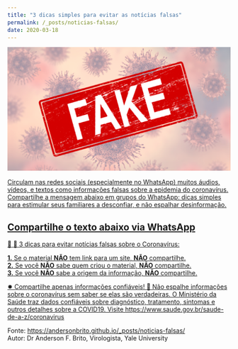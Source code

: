 ```yaml
---
title: "3 dicas simples para evitar as notícias falsas"
permalink: /_posts/noticias-falsas/
date: 2020-03-18
---
```

<a href="https://andersonbrito.github.io/_posts/noticias-falsas/"><img src="/assets/images/fakenews.png" width="700">

Circulam nas redes sociais (especialmente no WhatsApp) muitos áudios, vídeos, e textos como informações falsas sobre a epidemia do coronavírus. Compartilhe a mensagem abaixo em grupos do WhatsApp: dicas simples para estimular seus familiares a desconfiar, e não espalhar desinformação.


## Compartilhe o texto abaixo via WhatsApp

🤔 💭 3 dicas para evitar notícias falsas sobre o Coronavírus:

**1.** Se o material **NÃO** tem link para um site, **NÃO** compartilhe.<br>
**2.** Se você **NÃO** sabe quem criou o material, **NÃO** compartilhe.<br>
**3.** Se você **NÃO** sabe a origem da informação, **NÃO** compartilhe.<br>

✹ Compartilhe apenas informações confiáveis! 🚫
Não espalhe informações sobre o coronavírus sem saber se elas são verdadeiras. O Ministério da Saúde​ traz dados confiáveis sobre diagnóstico, tratamento, sintomas e outros detalhes sobre a COVID19.
Visite https://www.saude.gov.br/saude-de-a-z/coronavirus

Fonte: <https://andersonbrito.github.io/_posts/noticias-falsas/><br>
Autor: Dr Anderson F. Brito, Virologista, Yale University
